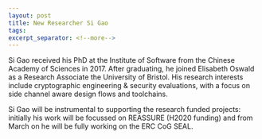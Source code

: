 ```yaml
---
layout: post
title: New Researcher Si Gao
tags:
excerpt_separator: <!--more-->
---
```

Si Gao received his PhD at the Institute of Software from the Chinese Academy of Sciences in 2017. After graduating, he joined Elisabeth Oswald as a Research Associate the University of Bristol. His research interests include cryptographic engineering & security evaluations, with a focus on side channel aware design flows and toolchains.
<!--more-->

Si Gao will be instrumental to supporting the research funded projects: initially his work will be focussed on REASSURE (H2020 funding) and from March on he will be fully working on the ERC CoG SEAL.
